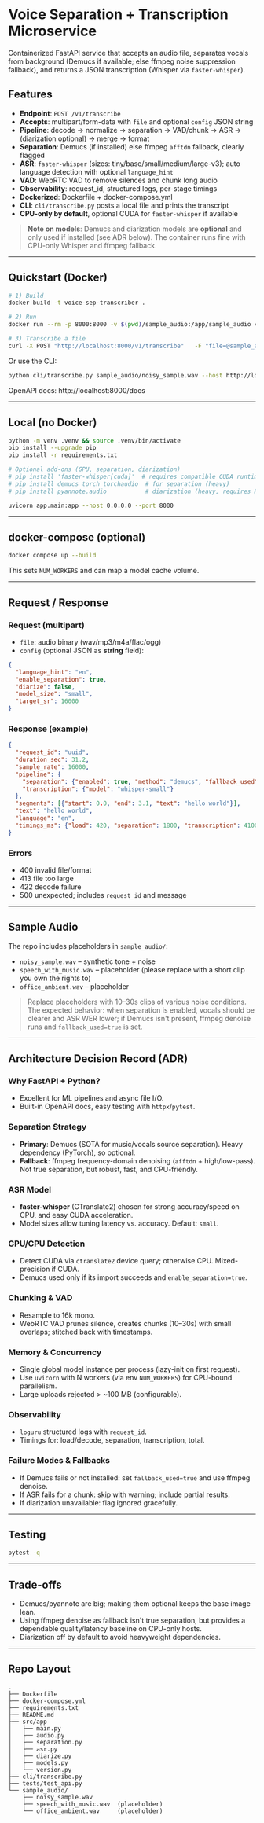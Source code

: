 # Voice Separation + Transcription Microservice

Containerized FastAPI service that accepts an audio file, separates vocals from background (Demucs if available; else ffmpeg noise suppression fallback), and returns a JSON transcription (Whisper via `faster-whisper`).

## Features
- **Endpoint**: `POST /v1/transcribe`
- **Accepts**: multipart/form-data with `file` and optional `config` JSON string
- **Pipeline**: decode → normalize → separation → VAD/chunk → ASR → (diarization optional) → merge → format
- **Separation**: Demucs (if installed) else ffmpeg `afftdn` fallback, clearly flagged
- **ASR**: `faster-whisper` (sizes: tiny/base/small/medium/large-v3); auto language detection with optional `language_hint`
- **VAD**: WebRTC VAD to remove silences and chunk long audio
- **Observability**: request_id, structured logs, per-stage timings
- **Dockerized**: Dockerfile + docker-compose.yml
- **CLI**: `cli/transcribe.py` posts a local file and prints the transcript
- **CPU-only by default**, optional CUDA for `faster-whisper` if available

> **Note on models**: Demucs and diarization models are **optional** and only used if installed (see ADR below). The container runs fine with CPU-only Whisper and ffmpeg fallback.

---

## Quickstart (Docker)

```bash
# 1) Build
docker build -t voice-sep-transcriber .

# 2) Run
docker run --rm -p 8000:8000 -v $(pwd)/sample_audio:/app/sample_audio voice-sep-transcriber

# 3) Transcribe a file
curl -X POST "http://localhost:8000/v1/transcribe"   -F "file=@sample_audio/noisy_sample.wav"   -F 'config={"language_hint":"en","enable_separation":true,"model_size":"small"}'
```

Or use the CLI:

```bash
python cli/transcribe.py sample_audio/noisy_sample.wav --host http://localhost:8000 --model small
```

OpenAPI docs: http://localhost:8000/docs

---

## Local (no Docker)

```bash
python -m venv .venv && source .venv/bin/activate
pip install --upgrade pip
pip install -r requirements.txt

# Optional add-ons (GPU, separation, diarization)
# pip install 'faster-whisper[cuda]'  # requires compatible CUDA runtime
# pip install demucs torch torchaudio  # for separation (heavy)
# pip install pyannote.audio           # diarization (heavy, requires HF token for pretrained pipelines)

uvicorn app.main:app --host 0.0.0.0 --port 8000
```

---

## docker-compose (optional)

```bash
docker compose up --build
```

This sets `NUM_WORKERS` and can map a model cache volume.

---

## Request / Response

### Request (multipart)
- `file`: audio binary (wav/mp3/m4a/flac/ogg)
- `config` (optional JSON as **string** field):
```json
{
  "language_hint": "en",
  "enable_separation": true,
  "diarize": false,
  "model_size": "small",
  "target_sr": 16000
}
```

### Response (example)
```json
{
  "request_id": "uuid",
  "duration_sec": 31.2,
  "sample_rate": 16000,
  "pipeline": {
    "separation": {"enabled": true, "method": "demucs", "fallback_used": false},
    "transcription": {"model": "whisper-small"}
  },
  "segments": [{"start": 0.0, "end": 3.1, "text": "hello world"}],
  "text": "hello world",
  "language": "en",
  "timings_ms": {"load": 420, "separation": 1800, "transcription": 4100, "total": 6400}
}
```

### Errors
- 400 invalid file/format
- 413 file too large
- 422 decode failure
- 500 unexpected; includes `request_id` and message

---

## Sample Audio
The repo includes placeholders in `sample_audio/`:
- `noisy_sample.wav` – synthetic tone + noise
- `speech_with_music.wav` – placeholder (please replace with a short clip you own the rights to)
- `office_ambient.wav` – placeholder

> Replace placeholders with 10–30s clips of various noise conditions. The expected behavior: when separation is enabled, vocals should be clearer and ASR WER lower; if Demucs isn't present, ffmpeg denoise runs and `fallback_used=true` is set.

---

## Architecture Decision Record (ADR)

### Why FastAPI + Python?
- Excellent for ML pipelines and async file I/O.
- Built-in OpenAPI docs, easy testing with `httpx`/`pytest`.

### Separation Strategy
- **Primary**: Demucs (SOTA for music/vocals source separation). Heavy dependency (PyTorch), so optional.
- **Fallback**: ffmpeg frequency-domain denoising (`afftdn` + high/low-pass). Not true separation, but robust, fast, and CPU-friendly.

### ASR Model
- **faster-whisper** (CTranslate2) chosen for strong accuracy/speed on CPU, and easy CUDA acceleration.
- Model sizes allow tuning latency vs. accuracy. Default: `small`.

### GPU/CPU Detection
- Detect CUDA via `ctranslate2` device query; otherwise CPU. Mixed-precision if CUDA.
- Demucs used only if its import succeeds and `enable_separation=true`.

### Chunking & VAD
- Resample to 16k mono.
- WebRTC VAD prunes silence, creates chunks (10–30s) with small overlaps; stitched back with timestamps.

### Memory & Concurrency
- Single global model instance per process (lazy-init on first request).
- Use `uvicorn` with N workers (via env `NUM_WORKERS`) for CPU-bound parallelism.
- Large uploads rejected > ~100 MB (configurable).

### Observability
- `loguru` structured logs with `request_id`.
- Timings for: load/decode, separation, transcription, total.

### Failure Modes & Fallbacks
- If Demucs fails or not installed: set `fallback_used=true` and use ffmpeg denoise.
- If ASR fails for a chunk: skip with warning; include partial results.
- If diarization unavailable: flag ignored gracefully.

---

## Testing

```bash
pytest -q
```

---

## Trade-offs
- Demucs/pyannote are big; making them optional keeps the base image lean.
- Using ffmpeg denoise as fallback isn't true separation, but provides a dependable quality/latency baseline on CPU-only hosts.
- Diarization off by default to avoid heavyweight dependencies.

---

## Repo Layout
```
.
├── Dockerfile
├── docker-compose.yml
├── requirements.txt
├── README.md
├── src/app
│   ├── main.py
│   ├── audio.py
│   ├── separation.py
│   ├── asr.py
│   ├── diarize.py
│   ├── models.py
│   └── version.py
├── cli/transcribe.py
├── tests/test_api.py
└── sample_audio/
    ├── noisy_sample.wav
    ├── speech_with_music.wav  (placeholder)
    └── office_ambient.wav     (placeholder)
```
